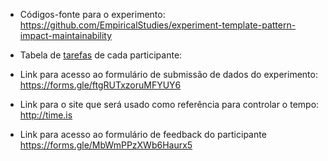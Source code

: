 - Códigos-fonte para o experimento: https://github.com/EmpiricalStudies/experiment-template-pattern-impact-maintainability

- Tabela de [tarefas](https://github.com/reginaldo-re/experimento_DAO/blob/master/arquivos/Task%20randomisation.xlsx) de cada participante: 

- Link para acesso ao formulário de submissão de dados do experimento: https://forms.gle/ftgRUTxzoruMFYUY6

- Link para o site que será usado como referência para controlar o tempo: http://time.is

- Link para acesso ao formulário de feedback do participante https://forms.gle/MbWmPPzXWb6Haurx5
